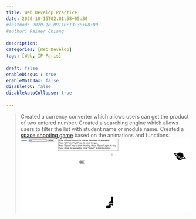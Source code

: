 ```yaml
---
title: Web Develop Practice 
date: 2020-10-15T02:01:58+05:30
#lastmod: 2020-10-09T10:13:38+08:00
#author: Rainer Chiang

description: 
categories: [Web Develop]
tags: [Web, IP Paris]

draft: false
enableDisqus : true
enableMathJax: false
disableToC: false
disableAutoCollapse: true

---
```

>Created a currency converter which allows users can get the product of two entered number. 
>Created a searching engine which allows users to filter the list with student name or module name. 
>Created a [space shooting game](/images/projects/web2/web2.mp4) based on the animations and functions.
[![Watch the video](/images/projects/web2/ss.png)](/images/projects/web2/web2.mp4)

